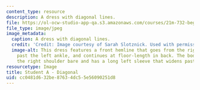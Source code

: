 ```yaml
---
content_type: resource
description: A dress with diagonal lines.
file: https://ol-ocw-studio-app-qa.s3.amazonaws.com/courses/21m-732-beginning-costume-design-and-construction-fall-2008/cc0481d632be87634dc55e56090251d8_diagonal1.jpg
file_type: image/jpeg
image_metadata:
  caption: A dress with diagonal lines.
  credit: 'Credit: Image courtesy of Sarah Slotznick. Used with permission.'
  image-alt: This dress features a front hemline that goes from the right thigh to
    past the left ankle, and continues at floor-length in back. The bodice leaves
    the right shoulder bare and has a long left sleeve that widens past the elbow.
resourcetype: Image
title: Student A - Diagonal
uid: cc0481d6-32be-8763-4dc5-5e56090251d8
---
```

